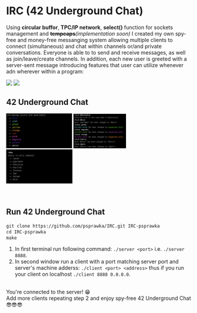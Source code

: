 # IRC (42 Underground Chat)

Using **circular buffor**, **TPC/IP network**, **select()** function for sockets management and **~~tempcaps~~**_(implementation soon)_ I created my own spy-free and money-free messanging system allowing multiple clients to connect (simultaneous) and chat within channels or/and private conversations. Everyone is able to to send and receive messages, as well as join/leave/create channels. In addition, each new user is greeted with a server-sent message introducing features that user can utilize whenever adn wherever within a program:

![](src="imgs/irc1.png")
![](src="imgs/irc2.png")
</br>

## 42 Underground Chat

<p float="left">
  <img src="imgs/command1.png" width="35.3%"/>
  <img src="imgs/command3.png" width="28.2%"/>
  <img src="imgs/command2.png" width="35.5%"/>
  
</p>
</br>

## Run 42 Underground Chat
```
git clone https://github.com/psprawka/IRC.git IRC-psprawka
cd IRC-psprawka
make 
```
1. In first terminal run following command:
```./server <port>``` i.e. ```./server 8888```.
2. In second window run a client with a port matching server port and server's machine adderss:
```./client <port> <address>``` thus if you run your client on localhost ```./client 8888 0.0.0.0```.
</br>
You're connected to the server! 😁
</br>
Add more clients repeating step 2 and enjoy spy-free 42 Underground Chat 😎😎😎 
